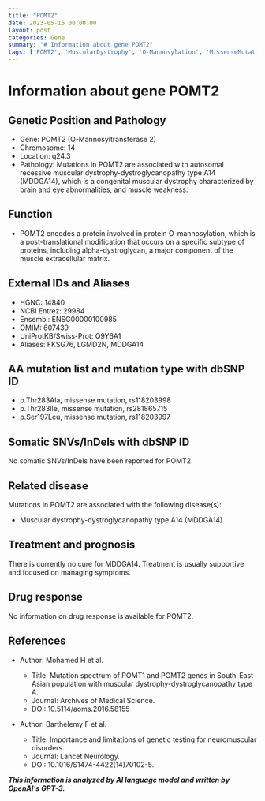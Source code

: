 ```yaml
---
title: "POMT2"
date: 2023-05-15 00:00:00
layout: post
categories: Gene
summary: "# Information about gene POMT2"
tags: ['POMT2', 'MuscularDystrophy', 'O-Mannosylation', 'MissenseMutation', 'MDDGA14', 'SupportiveTreatment', 'GeneticTesting', 'NeuromuscularDisorders']
---
```


# Information about gene POMT2

## Genetic Position and Pathology
- Gene: POMT2 (O-Mannosyltransferase 2)
- Chromosome: 14
- Location: q24.3
- Pathology: Mutations in POMT2 are associated with autosomal recessive muscular dystrophy-dystroglycanopathy type A14 (MDDGA14), which is a congenital muscular dystrophy characterized by brain and eye abnormalities, and muscle weakness.

## Function
- POMT2 encodes a protein involved in protein O-mannosylation, which is a post-translational modification that occurs on a specific subtype of proteins, including alpha-dystroglycan, a major component of the muscle extracellular matrix.

## External IDs and Aliases
- HGNC: 14840
- NCBI Entrez: 29984
- Ensembl: ENSG00000100985
- OMIM: 607439
- UniProtKB/Swiss-Prot: Q9Y6A1
- Aliases: FKSG76, LGMD2N, MDDGA14

## AA mutation list and mutation type with dbSNP ID
- p.Thr283Ala, missense mutation, rs118203998
- p.Thr283Ile, missense mutation, rs281865715
- p.Ser197Leu, missense mutation, rs118203997

## Somatic SNVs/InDels with dbSNP ID
No somatic SNVs/InDels have been reported for POMT2.

## Related disease
Mutations in POMT2 are associated with the following disease(s):
- Muscular dystrophy-dystroglycanopathy type A14 (MDDGA14)

## Treatment and prognosis
There is currently no cure for MDDGA14. Treatment is usually supportive and focused on managing symptoms.

## Drug response
No information on drug response is available for POMT2.

## References
- Author: Mohamed H et al.
  - Title: Mutation spectrum of POMT1 and POMT2 genes in South-East Asian population with muscular dystrophy-dystroglycanopathy type A. 
  - Journal: Archives of Medical Science. 
  - DOI: 10.5114/aoms.2016.58155
  
- Author: Barthelemy F et al.
  - Title: Importance and limitations of genetic testing for neuromuscular disorders. 
  - Journal: Lancet Neurology. 
  - DOI: 10.1016/S1474-4422(14)70102-5.

**_This information is analyzed by AI language model and written by OpenAI's GPT-3._**